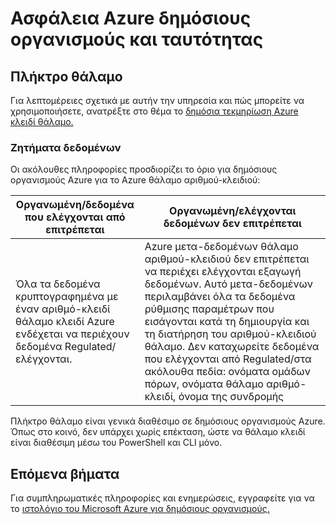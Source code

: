 <properties
    pageTitle="Azure τεκμηρίωση για δημόσιους οργανισμούς | Microsoft Azure"
    description="Αυτό παρέχει ένα όσον αφορά τα των δυνατοτήτων και καθοδήγηση στην ανάπτυξη εφαρμογών για δημόσιους οργανισμούς Azure"
    services="Azure-Government"
    cloud="gov"
    documentationCenter=""
    authors="ryansoc"
    manager="zakramer"
    editor=""/>

<tags
    ms.service="multiple"
    ms.devlang="na"
    ms.topic="article"
    ms.tgt_pltfrm="na"
    ms.workload="azure-government"
    ms.date="10/12/2016"
    ms.author="ryansoc"/>


#  <a name="azure-government-security-and-identity"></a>Ασφάλεια Azure δημόσιους οργανισμούς και ταυτότητας

##  <a name="key-vault"></a>Πλήκτρο θάλαμο
Για λεπτομέρειες σχετικά με αυτήν την υπηρεσία και πώς μπορείτε να χρησιμοποιήσετε, ανατρέξτε στο θέμα το <a href="https://azure.microsoft.com/documentation/services/key-vault">δημόσια τεκμηρίωση Azure κλειδί θάλαμο.</a>

### <a name="data-considerations"></a>Ζητήματα δεδομένων
Οι ακόλουθες πληροφορίες προσδιορίζει το όριο για δημόσιους οργανισμούς Azure για το Azure θάλαμο αριθμού-κλειδιού:

| Οργανωμένη/δεδομένα που ελέγχονται από επιτρέπεται | Οργανωμένη/ελέγχονται δεδομένων δεν επιτρέπεται |
|--------------------------------------------------------------------------------------|-----------------------------------------------------------------------------------------------------------------------------------------------------------------------------------------------------------------------------------------------------------------------------------------------------------------|
| Όλα τα δεδομένα κρυπτογραφημένα με έναν αριθμό-κλειδί θάλαμο κλειδί Azure ενδέχεται να περιέχουν δεδομένα Regulated/ελέγχονται. | Azure μετα-δεδομένων θάλαμο αριθμού-κλειδιού δεν επιτρέπεται να περιέχει ελέγχονται εξαγωγή δεδομένων. Αυτό μετα-δεδομένων περιλαμβάνει όλα τα δεδομένα ρύθμισης παραμέτρων που εισάγονται κατά τη δημιουργία και τη διατήρηση του αριθμού-κλειδιού θάλαμο.  Δεν καταχωρείτε δεδομένα που ελέγχονται από Regulated/στα ακόλουθα πεδία: ονόματα ομάδων πόρων, ονόματα θάλαμο αριθμό-κλειδί, όνομα της συνδρομής |

Πλήκτρο θάλαμο είναι γενικά διαθέσιμο σε δημόσιους οργανισμούς Azure. Όπως στο κοινό, δεν υπάρχει χωρίς επέκταση, ώστε να θάλαμο κλειδί είναι διαθέσιμη μέσω του PowerShell και CLI μόνο.

## <a name="next-steps"></a>Επόμενα βήματα

Για συμπληρωματικές πληροφορίες και ενημερώσεις, εγγραφείτε για να το <a href="https://blogs.msdn.microsoft.com/azuregov/">ιστολόγιο του Microsoft Azure για δημόσιους οργανισμούς.</a>
